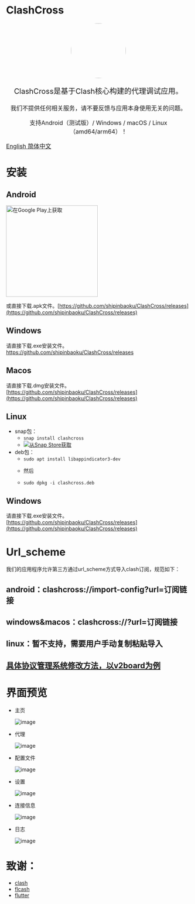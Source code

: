 # ClashCross

<p align="center"><img src="assets/images/multiclash.png" style="border-radius: 50%" width="150px"/></p>

<p align="center" style="font-size: 20px">ClashCross是基于Clash核心构建的代理调试应用。</p>
<p align="center" style="font-size: 16px">我们不提供任何相关服务，请不要反馈与应用本身使用无关的问题。</p>
<p align="center" style="font-size: 16px">支持Android（测试版）/ Windows / macOS / Linux（amd64/arm64）！</p>
<p align="left" style="font-size: 16px"><a href="README.md">
      English
      </a><a href="README_zh.md">
      简体中文
      </a></p>

# 安装

## Android

<a href='https://play.google.com/store/apps/details?id=com.clashcross.clashcross&pcampaignid=pcampaignidMKT-Other-global-all-co-prtnr-py-PartBadge-Mar2515-1'><img alt='在Google Play上获取' src='https://play.google.com/intl/en_us/badges/static/images/badges/en_badge_web_generic.png' style="width:250px"/></a>

或直接下载.apk文件。[https://github.com/shipinbaoku/ClashCross/releases](https://github.com/shipinbaoku/ClashCross/releases)

## Windows

请直接下载.exe安装文件。https://github.com/shipinbaoku/ClashCross/releases

## Macos

请直接下载.dmg安装文件。[https://github.com/shipinbaoku/ClashCross/releases](https://github.com/shipinbaoku/ClashCross/releases)

## Linux

- snap包：
    - `snap install clashcross`
    - <a href="https://snapcraft.io/clashcross">
      <img alt="从Snap Store获取" src="https://snapcraft.io/static/images/badges/en/snap-store-white.svg" />
      </a>
- deb包：
    - `sudo apt install libappindicator3-dev`
    - <p>然后</p>
    - `sudo dpkg -i clashcross.deb`

## Windows

请直接下载.exe安装文件。[https://github.com/shipinbaoku/ClashCross/releases](https://github.com/shipinbaoku/ClashCross/releases)

# Url_scheme 
我们的应用程序允许第三方通过url_scheme方式导入clash订阅，规范如下：
## android：clashcross://import-config?url=订阅链接
## windows&macos：clashcross://?url=订阅链接
## linux：暂不支持，需要用户手动复制粘贴导入
## <a href="/docs/zh/url_scheme.md">具体协议管理系统修改方法，以v2board为例</a>


# 界面预览

- 主页

  ![image](docs/screenshot/photo_2023-07-27_05-03-12.jpg)
- 代理

  ![image](docs/screenshot/photo_2023-07-27_05-03-34.jpg)
- 配置文件

  ![image](docs/screenshot/photo_2023-07-27_05-03-59.jpg)
- 设置

  ![image](docs/screenshot/photo_2023-07-27_05-04-13.jpg)
- 连接信息

  ![image](docs/screenshot/photo_2023-07-27_05-04-24.jpg)
- 日志

  ![image](docs/screenshot/photo_2023-07-27_05-05-03.jpg)

# 致谢：

- [clash](https://github.com/Dreamacro/clash)
- [flcash](https://github.com/Fclash/Fclash)
- [flutter](https://github.com/flutter/flutter)